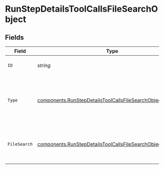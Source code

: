 # RunStepDetailsToolCallsFileSearchObject


## Fields

| Field                                                                                                                                        | Type                                                                                                                                         | Required                                                                                                                                     | Description                                                                                                                                  |
| -------------------------------------------------------------------------------------------------------------------------------------------- | -------------------------------------------------------------------------------------------------------------------------------------------- | -------------------------------------------------------------------------------------------------------------------------------------------- | -------------------------------------------------------------------------------------------------------------------------------------------- |
| `ID`                                                                                                                                         | *string*                                                                                                                                     | :heavy_check_mark:                                                                                                                           | The ID of the tool call object.                                                                                                              |
| `Type`                                                                                                                                       | [components.RunStepDetailsToolCallsFileSearchObjectType](../../models/components/runstepdetailstoolcallsfilesearchobjecttype.md)             | :heavy_check_mark:                                                                                                                           | The type of tool call. This is always going to be `file_search` for this type of tool call.                                                  |
| `FileSearch`                                                                                                                                 | [components.RunStepDetailsToolCallsFileSearchObjectFileSearch](../../models/components/runstepdetailstoolcallsfilesearchobjectfilesearch.md) | :heavy_check_mark:                                                                                                                           | For now, this is always going to be an empty object.                                                                                         |